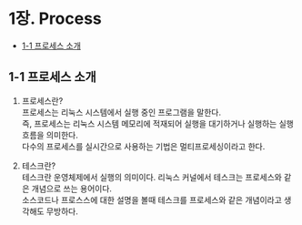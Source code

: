 # 1장. **Process**

  * [1-1 프로세스 소개](#1-1-프로세스-소개)

## 1-1 프로세스 소개
  1. 프로세스란?  
  프로세스는 리눅스 시스템에서 실행 중인 프로그램을 말한다.  
  즉, 프로세스는 리눅스 시스템 메모리에 적재되어 실행을 대기하거나 실행하는 실행 흐름을 의미한다.  
  다수의 프로세스를 실시간으로 사용하는 기법은 멀티프로세싱이라고 한다.  

  2. 테스크란?  
  테스크란 운영체제에서 실행의 의미이다.
  리눅스 커널에서 테스크는 프로세스와 같은 개념으로 쓰는 용어이다.  
  소스코드나 프로스스에 대한 설명을 볼때 테스크를 프로세스와 같은 개념이라고 생각해도 무방하다.